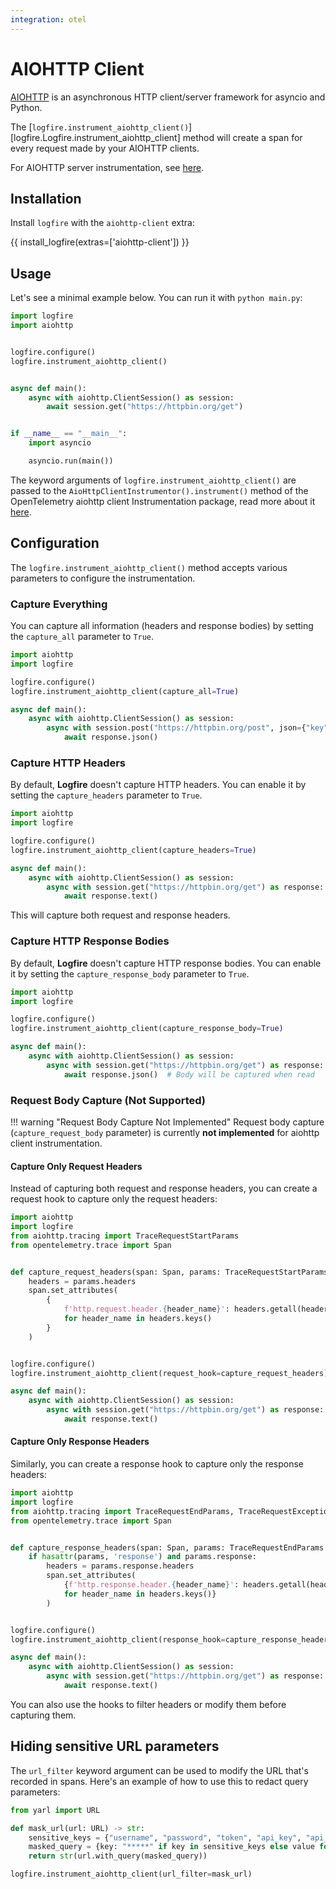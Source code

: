 ```yaml
---
integration: otel
---
```


# AIOHTTP Client

[AIOHTTP][aiohttp] is an asynchronous HTTP client/server framework for asyncio and Python.

The [`logfire.instrument_aiohttp_client()`][logfire.Logfire.instrument_aiohttp_client] method will create a span for every request made by your AIOHTTP clients.

For AIOHTTP server instrumentation, see [here](../web-frameworks/aiohttp.md).

## Installation

Install `logfire` with the `aiohttp-client` extra:

{{ install_logfire(extras=['aiohttp-client']) }}

## Usage

Let's see a minimal example below. You can run it with `python main.py`:

```py title="main.py"
import logfire
import aiohttp


logfire.configure()
logfire.instrument_aiohttp_client()


async def main():
    async with aiohttp.ClientSession() as session:
        await session.get("https://httpbin.org/get")


if __name__ == "__main__":
    import asyncio

    asyncio.run(main())
```

The keyword arguments of `logfire.instrument_aiohttp_client()` are passed to the `AioHttpClientInstrumentor().instrument()` method of the OpenTelemetry aiohttp client Instrumentation package, read more about it [here][opentelemetry-aiohttp].

## Configuration

The `logfire.instrument_aiohttp_client()` method accepts various parameters to configure the instrumentation.

### Capture Everything

You can capture all information (headers and response bodies) by setting the `capture_all` parameter to `True`.

```py
import aiohttp
import logfire

logfire.configure()
logfire.instrument_aiohttp_client(capture_all=True)

async def main():
    async with aiohttp.ClientSession() as session:
        async with session.post("https://httpbin.org/post", json={"key": "value"}) as response:
            await response.json()
```

### Capture HTTP Headers

By default, **Logfire** doesn't capture HTTP headers. You can enable it by setting the `capture_headers` parameter to `True`.

```py
import aiohttp
import logfire

logfire.configure()
logfire.instrument_aiohttp_client(capture_headers=True)

async def main():
    async with aiohttp.ClientSession() as session:
        async with session.get("https://httpbin.org/get") as response:
            await response.text()
```

This will capture both request and response headers.

### Capture HTTP Response Bodies

By default, **Logfire** doesn't capture HTTP response bodies. You can enable it by setting the `capture_response_body` parameter to `True`.

```py
import aiohttp
import logfire

logfire.configure()
logfire.instrument_aiohttp_client(capture_response_body=True)

async def main():
    async with aiohttp.ClientSession() as session:
        async with session.get("https://httpbin.org/get") as response:
            await response.json()  # Body will be captured when read
```

### Request Body Capture (Not Supported)

!!! warning "Request Body Capture Not Implemented"
    Request body capture (`capture_request_body` parameter) is currently **not implemented** for aiohttp client instrumentation.
    
#### Capture Only Request Headers

Instead of capturing both request and response headers, you can create a request hook to capture only the request headers:

```py
import aiohttp
import logfire
from aiohttp.tracing import TraceRequestStartParams
from opentelemetry.trace import Span


def capture_request_headers(span: Span, params: TraceRequestStartParams):
    headers = params.headers
    span.set_attributes(
        {
            f'http.request.header.{header_name}': headers.getall(header_name)
            for header_name in headers.keys()
        }
    )


logfire.configure()
logfire.instrument_aiohttp_client(request_hook=capture_request_headers)

async def main():
    async with aiohttp.ClientSession() as session:
        async with session.get("https://httpbin.org/get") as response:
            await response.text()
```

#### Capture Only Response Headers

Similarly, you can create a response hook to capture only the response headers:

```py
import aiohttp
import logfire
from aiohttp.tracing import TraceRequestEndParams, TraceRequestExceptionParams
from opentelemetry.trace import Span


def capture_response_headers(span: Span, params: TraceRequestEndParams | TraceRequestExceptionParams):
    if hasattr(params, 'response') and params.response:
        headers = params.response.headers
        span.set_attributes(
            {f'http.response.header.{header_name}': headers.getall(header_name)
            for header_name in headers.keys()}
        )


logfire.configure()
logfire.instrument_aiohttp_client(response_hook=capture_response_headers)

async def main():
    async with aiohttp.ClientSession() as session:
        async with session.get("https://httpbin.org/get") as response:
            await response.text()
```

You can also use the hooks to filter headers or modify them before capturing them.

## Hiding sensitive URL parameters

The `url_filter` keyword argument can be used to modify the URL that's recorded in spans. Here's an example of how to use this to redact query parameters:

```python
from yarl import URL

def mask_url(url: URL) -> str:
    sensitive_keys = {"username", "password", "token", "api_key", "api_secret", "apikey"}
    masked_query = {key: "*****" if key in sensitive_keys else value for key, value in url.query.items()}
    return str(url.with_query(masked_query))

logfire.instrument_aiohttp_client(url_filter=mask_url)
```

[aiohttp]: https://docs.aiohttp.org/en/stable/
[opentelemetry-aiohttp]: https://opentelemetry-python-contrib.readthedocs.io/en/latest/instrumentation/aiohttp_client/aiohttp_client.html
